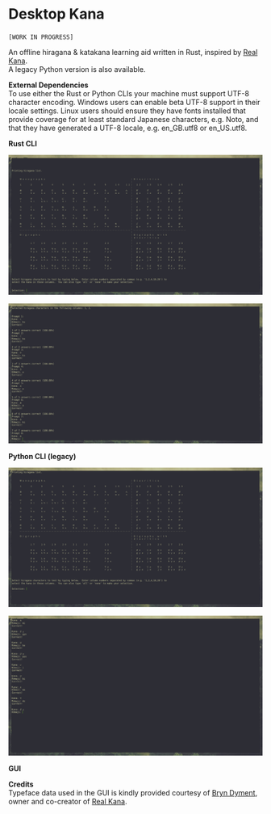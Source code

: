 # Desktop Kana
`[WORK IN PROGRESS]`

An offline hiragana &amp; katakana learning aid written in Rust, inspired by [Real Kana](https://realkana.com/).  
A legacy Python version is also available.

**External Dependencies**  
To use either the Rust or Python CLIs your machine must support UTF-8 character encoding.  Windows users can enable beta UTF-8 support in their locale settings.  Linux users should ensure they have fonts installed that provide coverage for at least standard Japanese characters, e.g. Noto, and that they have generated a UTF-8 locale, e.g. en_GB.utf8 or en_US.utf8.  

**Rust CLI**  

![Rust CLI Startup](/screenshots/rust_cli_startup.png)  

![Rust CLI Prompts](/screenshots/rust_cli_prompts.png)  
  
**Python CLI (legacy)**  

![Python CLI Startup](/screenshots/python_cli_startup.png)  

![Python CLI Prompts](/screenshots/python_cli_prompts.png)  
  
**GUI**  
  
  
**Credits**  
Typeface data used in the GUI is kindly provided courtesy of [Bryn Dyment](https://hoologic.io/bryn/), owner and co-creator of [Real Kana](https://realkana.com/).
